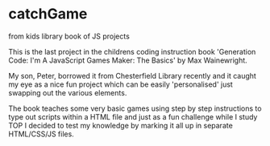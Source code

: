 # catchGame
from kids library book of JS projects

This is the last project in the childrens coding instruction book 
'Generation Code: I'm A JavaScript Games Maker: The Basics' by Max Wainewright.

My son, Peter, borrowed it from Chesterfield Library recently and it
caught my eye as a nice fun project which can be easily 'personalised'
just swapping out the various elements.

The book teaches some very basic games using step by step instructions to type 
out scripts within a HTML file and just as a fun challenge while I study TOP 
I decided to test my knowledge by marking it all up in separate HTML/CSS/JS files.